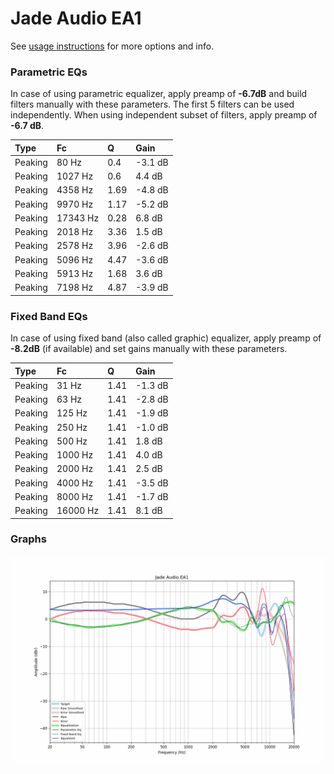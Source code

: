 # Jade Audio EA1
See [usage instructions](https://github.com/jaakkopasanen/AutoEq#usage) for more options and info.

### Parametric EQs
In case of using parametric equalizer, apply preamp of **-6.7dB** and build filters manually
with these parameters. The first 5 filters can be used independently.
When using independent subset of filters, apply preamp of **-6.7 dB**.

| Type    | Fc       |    Q | Gain    |
|:--------|:---------|:-----|:--------|
| Peaking | 80 Hz    | 0.4  | -3.1 dB |
| Peaking | 1027 Hz  | 0.6  | 4.4 dB  |
| Peaking | 4358 Hz  | 1.69 | -4.8 dB |
| Peaking | 9970 Hz  | 1.17 | -5.2 dB |
| Peaking | 17343 Hz | 0.28 | 6.8 dB  |
| Peaking | 2018 Hz  | 3.36 | 1.5 dB  |
| Peaking | 2578 Hz  | 3.96 | -2.6 dB |
| Peaking | 5096 Hz  | 4.47 | -3.6 dB |
| Peaking | 5913 Hz  | 1.68 | 3.6 dB  |
| Peaking | 7198 Hz  | 4.87 | -3.9 dB |

### Fixed Band EQs
In case of using fixed band (also called graphic) equalizer, apply preamp of **-8.2dB**
(if available) and set gains manually with these parameters.

| Type    | Fc       |    Q | Gain    |
|:--------|:---------|:-----|:--------|
| Peaking | 31 Hz    | 1.41 | -1.3 dB |
| Peaking | 63 Hz    | 1.41 | -2.8 dB |
| Peaking | 125 Hz   | 1.41 | -1.9 dB |
| Peaking | 250 Hz   | 1.41 | -1.0 dB |
| Peaking | 500 Hz   | 1.41 | 1.8 dB  |
| Peaking | 1000 Hz  | 1.41 | 4.0 dB  |
| Peaking | 2000 Hz  | 1.41 | 2.5 dB  |
| Peaking | 4000 Hz  | 1.41 | -3.5 dB |
| Peaking | 8000 Hz  | 1.41 | -1.7 dB |
| Peaking | 16000 Hz | 1.41 | 8.1 dB  |

### Graphs
![](./Jade%20Audio%20EA1.png)